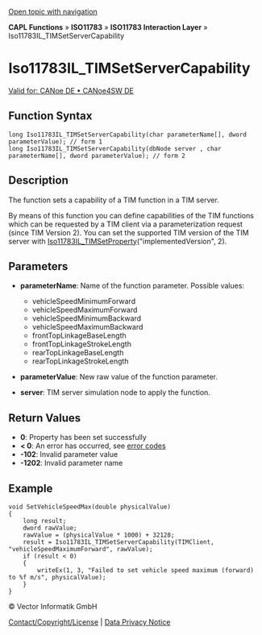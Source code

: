 [Open topic with navigation](../../../../../../CANoeDEFamily.htm#Topics/CAPLFunctions/ISO11783/ISOInteractionLayer/Functions/CAPLfunctionIso11783ILtimSetServerCapability.md)

**CAPL Functions** » **ISO11783** » **ISO11783 Interaction Layer** » Iso11783IL_TIMSetServerCapability

# Iso11783IL_TIMSetServerCapability

[Valid for: CANoe DE • CANoe4SW DE](../../../../Shared/FeatureAvailability.md)

## Function Syntax

```plaintext
long Iso11783IL_TIMSetServerCapability(char parameterName[], dword parameterValue); // form 1
long Iso11783IL_TIMSetServerCapability(dbNode server , char parameterName[], dword parameterValue); // form 2
```

## Description

The function sets a capability of a TIM function in a TIM server.

By means of this function you can define capabilities of the TIM functions which can be requested by a TIM client via a parameterization request (since TIM Version 2). You can set the supported TIM version of the TIM server with [Iso11783IL_TIMSetProperty](CAPLfunctionIso11783ILtimSetProperty.md)("implementedVersion", 2).

## Parameters

- **parameterName**: Name of the function parameter. Possible values:
  - vehicleSpeedMinimumForward
  - vehicleSpeedMaximumForward
  - vehicleSpeedMinimumBackward
  - vehicleSpeedMaximumBackward
  - frontTopLinkageBaseLength
  - frontTopLinkageStrokeLength
  - rearTopLinkageBaseLength
  - rearTopLinkageStrokeLength

- **parameterValue**: New raw value of the function parameter.

- **server**: TIM server simulation node to apply the function.

## Return Values

- **0**: Property has been set successfully
- **< 0**: An error has occurred, see [error codes](../../../CAPLfunctionsISOj1939ErrorCodes.md)
- **-102**: Invalid parameter value
- **-1202**: Invalid parameter name

## Example

```plaintext
void SetVehicleSpeedMax(double physicalValue)
{
    long result;
    dword rawValue;
    rawValue = (physicalValue * 1000) + 32128;
    result = Iso11783IL_TIMSetServerCapability(TIMClient, "vehicleSpeedMaximumForward", rawValue);
    if (result < 0)
    {
        writeEx(1, 3, "Failed to set vehicle speed maximum (forward) to %f m/s", physicalValue);
    }
}
```

© Vector Informatik GmbH

[Contact/Copyright/License](../../../../Shared/ContactCopyrightLicense.md) | [Data Privacy Notice](https://www.vector.com/int/en/company/get-info/privacy-policy/)
